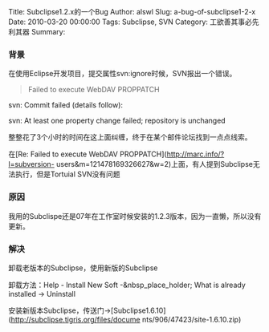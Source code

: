Title: Subclipse1.2.x的一个Bug
Author: alswl
Slug: a-bug-of-subclipse1-2-x
Date: 2010-03-20 00:00:00
Tags: Subclipse, SVN
Category: 工欲善其事必先利其器
Summary: 

### 背景

在使用Eclipse开发项目，提交属性svn:ignore时候，SVN报出一个错误。

> Failed to execute WebDAV PROPPATCH

svn: Commit failed (details follow):

svn: At least one property change failed; repository is unchanged

整整花了3个小时的时间在这上面纠缠，终于在某个邮件论坛找到一点点线索。

在[Re: Failed to execute WebDAV PROPPATCH](http://marc.info/?l=subversion-
users&m=121478169326627&w=2)上面，有人提到Subclipse无法执行，但是Tortuial SVN没有问题

### 原因

我用的Subclispe还是07年在工作室时候安装的1.2.3版本，因为一直懒，所以没有更新。

### 解决

卸载老版本的Subclipse，使用新版的Subclipse

卸载方法：Help - Install New Soft -&nbsp_place_holder; What is already installed ->
Uninstall

安装新版本Subclipse，传送门->[Subclipse1.6.10](http://subclipse.tigris.org/files/docume
nts/906/47423/site-1.6.10.zip)

